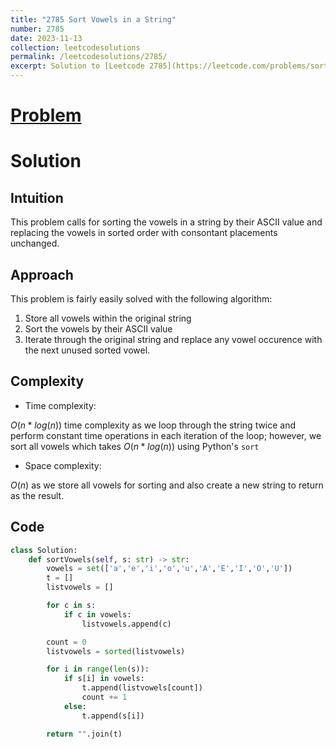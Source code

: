 ```yaml
---
title: "2785 Sort Vowels in a String"
number: 2785
date: 2023-11-13
collection: leetcodesolutions
permalink: /leetcodesolutions/2785/
excerpt: Solution to [Leetcode 2785](https://leetcode.com/problems/sort-vowels-in-a-string/description/)
---
```

# [Problem](https://leetcode.com/problems/sort-vowels-in-a-string/description/)

# Solution

## Intuition

<!-- Describe your first thoughts on how to solve this problem. -->
This problem calls for sorting the vowels in a string by their ASCII value and replacing the vowels in sorted order with consontant placements unchanged.

## Approach

<!-- Describe your approach to solving the problem. -->
This problem is fairly easily solved with the following algorithm:
1. Store all vowels within the original string
2. Sort the vowels by their ASCII value
3. Iterate through the original string and replace any vowel occurence with the next unused sorted vowel.

## Complexity

- Time complexity:
<!-- Add your time complexity here, e.g. $$O(n)$$ -->
$O(n*log(n))$ time complexity as we loop through the string twice and perform constant time operations in each iteration of the loop; however, we sort all vowels which takes $O(n*log(n))$ using Python's `sort`

- Space complexity:
<!-- Add your space complexity here, e.g. $$O(n)$$ -->
$O(n)$ as we store all vowels for sorting and also create a new string to return as the result.

## Code

```python
class Solution:
    def sortVowels(self, s: str) -> str:
        vowels = set(['a','e','i','o','u','A','E','I','O','U'])
        t = []
        listvowels = []

        for c in s:
            if c in vowels:
                listvowels.append(c)

        count = 0
        listvowels = sorted(listvowels)

        for i in range(len(s)):
            if s[i] in vowels:
                t.append(listvowels[count])
                count += 1
            else:
                t.append(s[i])

        return "".join(t)
```
